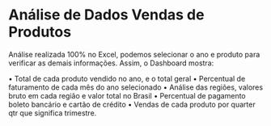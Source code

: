 # Análise de Dados Vendas de Produtos

Análise realizada 100% no Excel, podemos selecionar o ano e produto para verificar as demais informações. Assim, o Dashboard mostra:

• Total de cada produto vendido no ano, e o total geral
• Percentual de faturamento de cada mês do ano selecionado
• Análise das regiões, valores bruto em cada região e valor total no Brasil
• Percentual de pagamento boleto bancário e cartão de crédito
• Vendas de cada produto por quarter qtr que significa trimestre.

